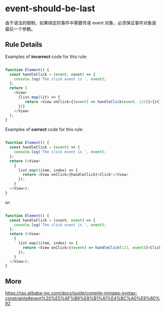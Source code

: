 # event-should-be-last

由于语法的限制，如果绑定的事件中需要传递 event 对象，必须保证事件对象是最后一个参数。

## Rule Details

Examples of **incorrect** code for this rule:

```js

function Element() {
  const handleClick = (event, count) => {
    console.log('The click event is ', event);
  };
  return (
    <View>
      {list.map((it) => {
         return <View onClick={(event) => handleClick(event, 123)}>{it}</View>;
      })}
    </View>
  );
}

```

Examples of **correct** code for this rule:

```js

function Element() {
  const handleClick = (event) => {
    console.log('The click event is ', event);
  };
  return (<View>
    {
      list.map((item, index) => {
        return <View onClick={handleClick}>Click!</View>
      });
    }
  </View>);
}

```

or: 

```js

function Element() {
  const handleClick = (count, event) => {
    console.log('The click event is ', event);
  };
  return (<View>
    {
      list.map((item, index) => {
        return <View onClick={(event) => handleClick(123, event)}>Click!</View>
      });
    }
  </View>);
}

```

## More
https://rax.alibaba-inc.com/docs/guide/compile-miniapp-syntax-constraints#event%20%E5%AF%B9%E8%B1%A1%E4%BC%A0%E9%80%92